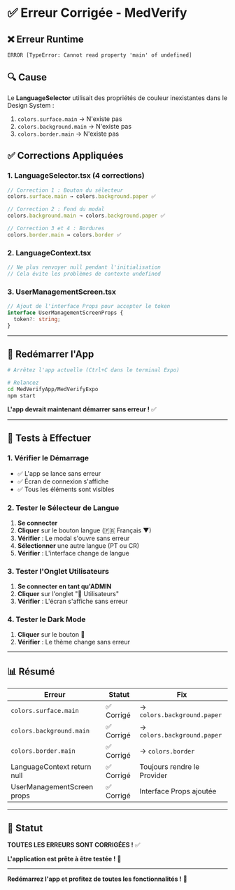 # ✅ Erreur Corrigée - MedVerify

## ❌ Erreur Runtime

```
ERROR [TypeError: Cannot read property 'main' of undefined]
```

## 🔍 Cause

Le **LanguageSelector** utilisait des propriétés de couleur inexistantes dans le Design System :

1. `colors.surface.main` → N'existe pas
2. `colors.background.main` → N'existe pas
3. `colors.border.main` → N'existe pas

## ✅ Corrections Appliquées

### 1. LanguageSelector.tsx (4 corrections)

```typescript
// Correction 1 : Bouton du sélecteur
colors.surface.main → colors.background.paper ✅

// Correction 2 : Fond du modal
colors.background.main → colors.background.paper ✅

// Correction 3 et 4 : Bordures
colors.border.main → colors.border ✅
```

### 2. LanguageContext.tsx

```typescript
// Ne plus renvoyer null pendant l'initialisation
// Cela évite les problèmes de contexte undefined
```

### 3. UserManagementScreen.tsx

```typescript
// Ajout de l'interface Props pour accepter le token
interface UserManagementScreenProps {
  token?: string;
}
```

---

## 🚀 Redémarrer l'App

```bash
# Arrêtez l'app actuelle (Ctrl+C dans le terminal Expo)

# Relancez
cd MedVerifyApp/MedVerifyExpo
npm start
```

**L'app devrait maintenant démarrer sans erreur !** ✅

---

## 🧪 Tests à Effectuer

### 1. Vérifier le Démarrage

- ✅ L'app se lance sans erreur
- ✅ Écran de connexion s'affiche
- ✅ Tous les éléments sont visibles

### 2. Tester le Sélecteur de Langue

1. **Se connecter**
2. **Cliquer** sur le bouton langue (🇫🇷 Français ▼)
3. **Vérifier** : Le modal s'ouvre sans erreur
4. **Sélectionner** une autre langue (PT ou CR)
5. **Vérifier** : L'interface change de langue

### 3. Tester l'Onglet Utilisateurs

1. **Se connecter en tant qu'ADMIN**
2. **Cliquer** sur l'onglet "👥 Utilisateurs"
3. **Vérifier** : L'écran s'affiche sans erreur

### 4. Tester le Dark Mode

1. **Cliquer** sur le bouton 🌙
2. **Vérifier** : Le thème change sans erreur

---

## 📊 Résumé

| Erreur                      | Statut     | Fix                         |
| --------------------------- | ---------- | --------------------------- |
| `colors.surface.main`       | ✅ Corrigé | → `colors.background.paper` |
| `colors.background.main`    | ✅ Corrigé | → `colors.background.paper` |
| `colors.border.main`        | ✅ Corrigé | → `colors.border`           |
| LanguageContext return null | ✅ Corrigé | Toujours rendre le Provider |
| UserManagementScreen props  | ✅ Corrigé | Interface Props ajoutée     |

---

## 🎉 Statut

**TOUTES LES ERREURS SONT CORRIGÉES !** ✅

**L'application est prête à être testée !** 🚀

---

**Redémarrez l'app et profitez de toutes les fonctionnalités !** 🎊



